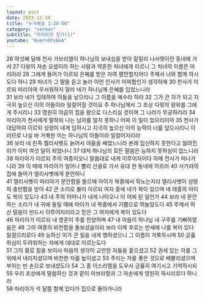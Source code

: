 ```yaml
---
layout: post
date: 2023-12-10
title: "누가복음 1:26-56"
category: "sermon"
subtitle: "마리아의 찬가(1)"
youtube: "HvernOFs6kA"
---
```


26 여섯째 달에 천사 가브리엘이 하나님의 보내심을 받아 갈릴리 나사렛이란 동네에 가서
27 다윗의 자손 요셉이라 하는 사람과 약혼한 처녀에게 이르니 그 처녀의 이름은 마리아라
28 그에게 들어가 이르되 은혜를 받은 자여 평안할지어다 주께서 너와 함께 하시도다 하니
29 처녀가 그 말을 듣고 놀라 이런 인사가 어찌함인가 생각하매
30 천사가 이르되 마리아여 무서워하지 말라 네가 하나님께 은혜를 입었느니라  
31 보라 네가 잉태하여 아들을 낳으리니 그 이름을 예수라 하라
32 그가 큰 자가 되고 지극히 높으신 이의 아들이라 일컬어질 것이요 주 하나님께서 그 조상 다윗의 왕위를 그에게 주시리니
33 영원히 야곱의 집을 왕으로 다스리실 것이며 그 나라가 무궁하리라
34 마리아가 천사에게 말하되 나는 남자를 알지 못하니 어찌 이 일이 있으리이까
35 천사가 대답하여 이르되 성령이 네게 임하시고 지극히 높으신 이의 능력이 너를 덮으시리니 이러므로 나실 바 거룩한 이는 하나님의 아들이라 일컬어지리라  
36 보라 네 친족 엘리사벳도 늙어서 아들을 배었느니라 본래 임신하지 못한다고 알려진 이가 이미 여섯 달이 되었나니
37 대저 하나님의 모든 말씀은 능하지 못하심이 없느니라
38 마리아가 이르되 주의 여종이오니 말씀대로 내게 이루어지이다 하매 천사가 떠나가니라
39 이 때에 마리아가 일어나 빨리 산골로 가서 유대 한 동네에 이르러
40 사가랴의 집에 들어가 엘리사벳에게 문안하니  
41 엘리사벳이 마리아가 문안함을 들으매 아이가 복중에서 뛰노는지라 엘리사벳이 성령의 충만함을 받아
42 큰 소리로 불러 이르되 여자 중에 네가 복이 있으며 네 태중의 아이도 복이 있도다
43 내 주의 어머니가 내게 나아오니 이 어찌 된 일인가
44 보라 네 문안하는 소리가 내 귀에 들릴 때에 아이가 내 복중에서 기쁨으로 뛰놀았도다
45 주께서 하신 말씀이 반드시 이루어지리라고 믿은 그 여자에게 복이 있도다  
46 마리아가 이르되 내 영혼이 주를 찬양하며
47 내 마음이 하나님 내 구주를 기뻐하였음은
48 그의 여종의 비천함을 돌보셨음이라 보라 이제 후로는 만세에 나를 복이 있다 일컬으리로다
49 능하신 이가 큰 일을 내게 행하셨으니 그 이름이 거룩하시며
50 긍휼하심이 두려워하는 자에게 대대로 이르는도다  
51 그의 팔로 힘을 보이사 마음의 생각이 교만한 자들을 흩으셨고
52 권세 있는 자를 그 위에서 내리치셨으며 비천한 자를 높이셨고
53 주리는 자를 좋은 것으로 배불리셨으며 부자는 빈 손으로 보내셨도다
54 그 종 이스라엘을 도우사 긍휼히 여기시고 기억하시되
55 우리 조상에게 말씀하신 것과 같이 아브라함과 그 자손에게 영원히 하시리로다 하니라  
56 마리아가 석 달쯤 함께 있다가 집으로 돌아가니라